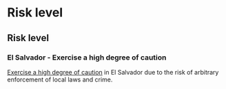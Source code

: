 # Risk level

## Risk level

### El Salvador - Exercise a high degree of caution

[Exercise a high degree of caution](#levels "Risk Levels") in El Salvador due to the risk of arbitrary enforcement of local laws and crime.